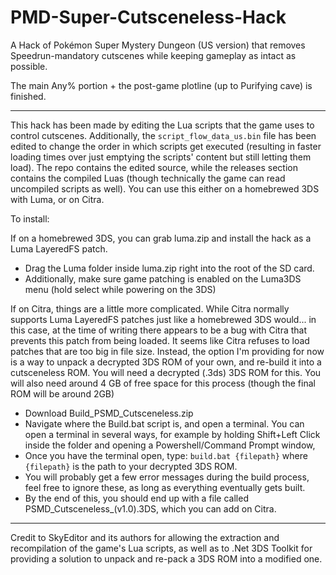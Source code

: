 # PMD-Super-Cutsceneless-Hack
A Hack of Pokémon Super Mystery Dungeon (US version) that removes Speedrun-mandatory cutscenes while keeping gameplay as intact as possible.

The main Any% portion + the post-game plotline (up to Purifying cave) is finished.

---
This hack has been made by editing the Lua scripts that the game uses to control cutscenes. Additionally, the `script_flow_data_us.bin` file has been edited to change the order in which scripts get executed (resulting in faster loading times over just emptying the scripts' content but still letting them load). The repo contains the edited source, while the releases section contains the compiled Luas (though technically the game can read uncompiled scripts as well). You can use this either on a homebrewed 3DS with Luma, or on Citra.

To install:

If on a homebrewed 3DS, you can grab luma.zip and install the hack as a Luma LayeredFS patch.
- Drag the Luma folder inside luma.zip right into the root of the SD card.
- Additionally, make sure game patching is enabled on the Luma3DS menu (hold select while powering on the 3DS)

If on Citra, things are a little more complicated.
While Citra normally supports Luma LayeredFS patches just like a homebrewed 3DS would... in this case, at the time of writing there appears to be a bug with Citra that prevents this patch from being loaded. It seems like Citra refuses to load patches that are too big in file size.
Instead, the option I'm providing for now is a way to unpack a decrypted 3DS ROM of your own, and re-build it into a cutsceneless ROM.
You will need a decrypted (.3ds) 3DS ROM for this. You will also need around 4 GB of free space for this process (though the final ROM will be around 2GB)
- Download Build_PSMD_Cutsceneless.zip
- Navigate where the Build.bat script is, and open a terminal. You can open a terminal in several ways, for example by holding Shift+Left Click inside the folder and opening a Powershell/Command Prompt window,
- Once you have the terminal open, type: `build.bat {filepath}` where `{filepath}` is the path to your decrypted 3DS ROM.
- You will probably get a few error messages during the build process, feel free to ignore these, as long as everything eventually gets built.
- By the end of this, you should end up with a file called PSMD_Cutsceneless_(v1.0).3DS, which you can add on Citra.
---
Credit to SkyEditor and its authors for allowing the extraction and recompilation of the game's Lua scripts, as well as to .Net 3DS Toolkit for providing a solution to unpack and re-pack a 3DS ROM into a modified one.
